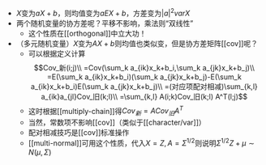 - $X$变为$aX+b$，则均值变为$aEX+b$，方差变为$|a|^2varX$
- 两个随机变量的协方差呢？平移不影响，乘法则“双线性”
  - 这个性质在[[orthogonal]]中立大功！
- （多元随机变量）$X$变为$AX+b$则均值也类似变，但是协方差矩阵[[cov]]呢？
  - 可以根据定义计算
   $$Cov_新(i;j)\\
   =Cov(\sum_k a_{ik}x_k+b_i,\sum_k a_{jk}x_k+b_j)\\
   =E(\sum_k a_{ik}x_k+b_i)(\sum_k a_{jk}x_k+b_j)-E(\sum_k a_{ik}x_k+b_i)E(\sum_k a_{jk}x_k+b_j)\\
   =(对应项配对相减)\sum_{k,l} a_{ik}a_{jl}Cov_旧(k;l)\\
   =\sum_{k,l} A(i;k)Cov_旧(k;l) A^T(l;j)$$
  - 这时根据[[multiply-chain]]得$Cov_新 = ACov_旧 A^T$
  - 当然，常数项不影响[[cov]]（类似于[[character/var]]）
  - 配对相减技巧是[[cov]]标准操作
  - [[multi-normal]]可用这个性质，代入$X=Z,A=\Sigma^{1/2}$则说明$\Sigma^{1/2} Z+\mu\sim N(\mu,\Sigma)$